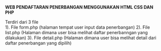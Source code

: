 **WEB PENDAFTARAN PENERBANGAN MENGGUNAKAN HTML CSS DAN PHP**

Terdiri dari 3 file  
1). File form.php (halaman tempat user input data penerbangan)
2). File list.php (Halaman dimana user bisa melihat daftar penerbanngan yang dilakukan) 
3). File detail.php (Halaman dimana user bisa melihat detail dari daftar penerbangan yang dipilih)

